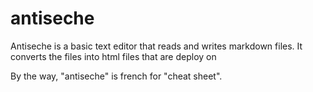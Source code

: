 # antiseche

Antiseche is a basic text editor that reads and writes markdown files. 
It converts the files into html files that are deploy on 


By the way, "antiseche" is french for "cheat sheet".
